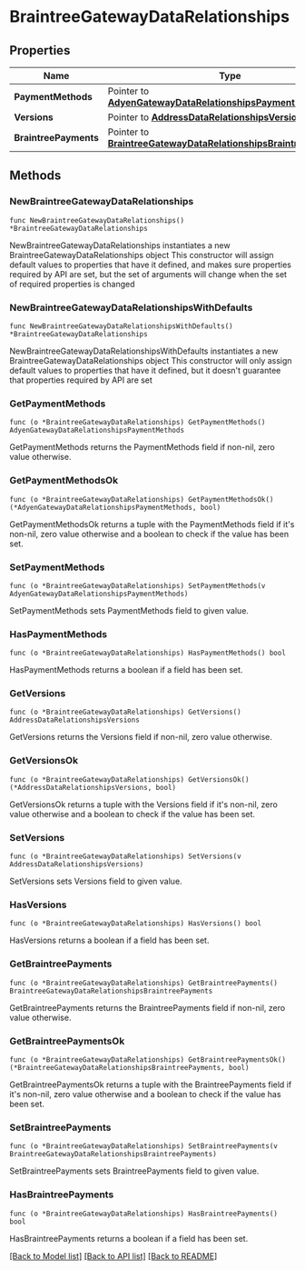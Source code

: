 # BraintreeGatewayDataRelationships

## Properties

Name | Type | Description | Notes
------------ | ------------- | ------------- | -------------
**PaymentMethods** | Pointer to [**AdyenGatewayDataRelationshipsPaymentMethods**](AdyenGatewayDataRelationshipsPaymentMethods.md) |  | [optional] 
**Versions** | Pointer to [**AddressDataRelationshipsVersions**](AddressDataRelationshipsVersions.md) |  | [optional] 
**BraintreePayments** | Pointer to [**BraintreeGatewayDataRelationshipsBraintreePayments**](BraintreeGatewayDataRelationshipsBraintreePayments.md) |  | [optional] 

## Methods

### NewBraintreeGatewayDataRelationships

`func NewBraintreeGatewayDataRelationships() *BraintreeGatewayDataRelationships`

NewBraintreeGatewayDataRelationships instantiates a new BraintreeGatewayDataRelationships object
This constructor will assign default values to properties that have it defined,
and makes sure properties required by API are set, but the set of arguments
will change when the set of required properties is changed

### NewBraintreeGatewayDataRelationshipsWithDefaults

`func NewBraintreeGatewayDataRelationshipsWithDefaults() *BraintreeGatewayDataRelationships`

NewBraintreeGatewayDataRelationshipsWithDefaults instantiates a new BraintreeGatewayDataRelationships object
This constructor will only assign default values to properties that have it defined,
but it doesn't guarantee that properties required by API are set

### GetPaymentMethods

`func (o *BraintreeGatewayDataRelationships) GetPaymentMethods() AdyenGatewayDataRelationshipsPaymentMethods`

GetPaymentMethods returns the PaymentMethods field if non-nil, zero value otherwise.

### GetPaymentMethodsOk

`func (o *BraintreeGatewayDataRelationships) GetPaymentMethodsOk() (*AdyenGatewayDataRelationshipsPaymentMethods, bool)`

GetPaymentMethodsOk returns a tuple with the PaymentMethods field if it's non-nil, zero value otherwise
and a boolean to check if the value has been set.

### SetPaymentMethods

`func (o *BraintreeGatewayDataRelationships) SetPaymentMethods(v AdyenGatewayDataRelationshipsPaymentMethods)`

SetPaymentMethods sets PaymentMethods field to given value.

### HasPaymentMethods

`func (o *BraintreeGatewayDataRelationships) HasPaymentMethods() bool`

HasPaymentMethods returns a boolean if a field has been set.

### GetVersions

`func (o *BraintreeGatewayDataRelationships) GetVersions() AddressDataRelationshipsVersions`

GetVersions returns the Versions field if non-nil, zero value otherwise.

### GetVersionsOk

`func (o *BraintreeGatewayDataRelationships) GetVersionsOk() (*AddressDataRelationshipsVersions, bool)`

GetVersionsOk returns a tuple with the Versions field if it's non-nil, zero value otherwise
and a boolean to check if the value has been set.

### SetVersions

`func (o *BraintreeGatewayDataRelationships) SetVersions(v AddressDataRelationshipsVersions)`

SetVersions sets Versions field to given value.

### HasVersions

`func (o *BraintreeGatewayDataRelationships) HasVersions() bool`

HasVersions returns a boolean if a field has been set.

### GetBraintreePayments

`func (o *BraintreeGatewayDataRelationships) GetBraintreePayments() BraintreeGatewayDataRelationshipsBraintreePayments`

GetBraintreePayments returns the BraintreePayments field if non-nil, zero value otherwise.

### GetBraintreePaymentsOk

`func (o *BraintreeGatewayDataRelationships) GetBraintreePaymentsOk() (*BraintreeGatewayDataRelationshipsBraintreePayments, bool)`

GetBraintreePaymentsOk returns a tuple with the BraintreePayments field if it's non-nil, zero value otherwise
and a boolean to check if the value has been set.

### SetBraintreePayments

`func (o *BraintreeGatewayDataRelationships) SetBraintreePayments(v BraintreeGatewayDataRelationshipsBraintreePayments)`

SetBraintreePayments sets BraintreePayments field to given value.

### HasBraintreePayments

`func (o *BraintreeGatewayDataRelationships) HasBraintreePayments() bool`

HasBraintreePayments returns a boolean if a field has been set.


[[Back to Model list]](../README.md#documentation-for-models) [[Back to API list]](../README.md#documentation-for-api-endpoints) [[Back to README]](../README.md)


